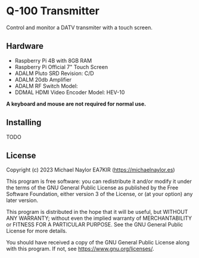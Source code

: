 # Q-100 Transmitter

Control and monitor a DATV transmiter with a touch screen.

## Hardware

- Raspberry Pi 4B with 8GB RAM
- Raspberry Pi Official 7" Touch Screen
- ADALM Pluto SRD Revision: C/D
- ADALM 20db Amplifier
- ADALM RF Switch Model: 
- DDMAL HDMI Video Encoder Model: HEV-10

**A keyboard and mouse are not required for normal use.**

## Installing

TODO

## License

Copyright (c) 2023 Michael Naylor EA7KIR (https://michaelnaylor.es)

This program is free software: you can redistribute it and/or modify it under the terms of the GNU General Public License as published by the Free Software Foundation, either version 3 of the License, or (at your option) any later version.

This program is distributed in the hope that it will be useful, but WITHOUT ANY WARRANTY; without even the implied warranty of MERCHANTABILITY or FITNESS FOR A PARTICULAR PURPOSE. See the GNU General Public License for more details.

You should have received a copy of the GNU General Public License along with this program. If not, see https://www.gnu.org/licenses/.

